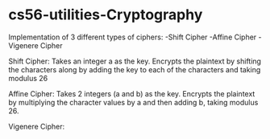 cs56-utilities-Cryptography
===========================

Implementation of 3 different types of ciphers:
	       -Shift Cipher
	       -Affine Cipher
	       -Vigenere Cipher

Shift Cipher:
      Takes an integer a as the key.
      Encrypts the plaintext by shifting the characters along by adding the key to each of the characters and taking modulus 26

Affine Cipher:
      Takes 2 integers (a and b) as the key.
      Encrypts the plaintext by multiplying the character values by a and then adding b, taking modulus 26.

Vigenere Cipher: